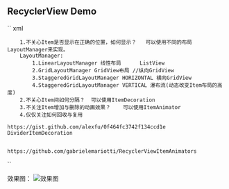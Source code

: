 ##  RecyclerView Demo ##

`` xml

		1.不关心Item是否显示在正确的位置，如何显示？	可以使用不同的布局LayoutManager来实现。
		LayoutManager:	
			1.LinearLayoutManager 线性布局		ListView
			2.GridLayoutManager GridView布局 //纵向GridView
			3.StaggeredGridLayoutManager HORIZONTAL 横向GridView
			4.StaggeredGridLayoutManager VERTICAL 瀑布流(动态改变Item布局的高度)
		2.不关心Item间如何分隔？  可以使用ItemDecoration
		3.不关注Item增加与删除的动画效果？	可以使用ItemAnimator
		4.仅仅关注如何回收与复用
	
	https://gist.github.com/alexfu/0f464fc3742f134ccd1e    
	DividerItemDecoration 
		
	
	https://github.com/gabrielemariotti/RecyclerViewItemAnimators

``



效果图：
![效果图]('shili.gif')
